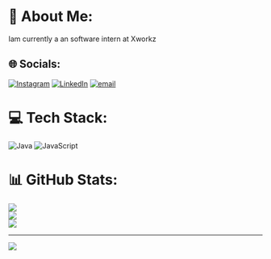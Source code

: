 # 💫 About Me:
 Iam currently a an software intern at Xworkz


## 🌐 Socials:
[![Instagram](https://img.shields.io/badge/Instagram-%23E4405F.svg?logo=Instagram&logoColor=white)](https://instagram.com/___rishi__kesh___ail) [![LinkedIn](https://img.shields.io/badge/LinkedIn-%230077B5.svg?logo=linkedin&logoColor=white)](https://linkedin.com/in/https://www.linkedin.com/in/hreshikesha-k-200689254/) [![email](https://img.shields.io/badge/Email-D14836?logo=gmail&logoColor=white)](mailto:ailhreshikesh@gmail.com) 

# 💻 Tech Stack:
![Java](https://img.shields.io/badge/java-%23ED8B00.svg?style=for-the-badge&logo=openjdk&logoColor=white) ![JavaScript](https://img.shields.io/badge/javascript-%23323330.svg?style=for-the-badge&logo=javascript&logoColor=%23F7DF1E)
# 📊 GitHub Stats:
![](https://github-readme-stats.vercel.app/api?username=hreshikesh&theme=merko&hide_border=false&include_all_commits=false&count_private=false)<br/>
![](https://nirzak-streak-stats.vercel.app/?user=hreshikesh&theme=merko&hide_border=false)<br/>
![](https://github-readme-stats.vercel.app/api/top-langs/?username=hreshikesh&theme=merko&hide_border=false&include_all_commits=false&count_private=false&layout=compact)

---
[![](https://visitcount.itsvg.in/api?id=hreshikesh&icon=0&color=0)](https://visitcount.itsvg.in)

<!-- Proudly created with GPRM ( https://gprm.itsvg.in ) -->
